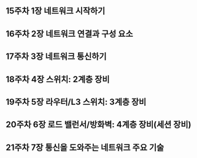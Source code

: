 ## 15주차 1장 네트워크 시작하기
## 16주차 2장 네트워크 연결과 구성 요소
## 17주차 3장 네트워크 통신하기
## 18주차 4장 스위치: 2계층 장비
## 19주차 5장 라우터/L3 스위치: 3계층 장비
## 20주차 6장 로드 밸런서/방화벽: 4계층 장비(세션 장비)
## 21주차 7장 통신을 도와주는 네트워크 주요 기술